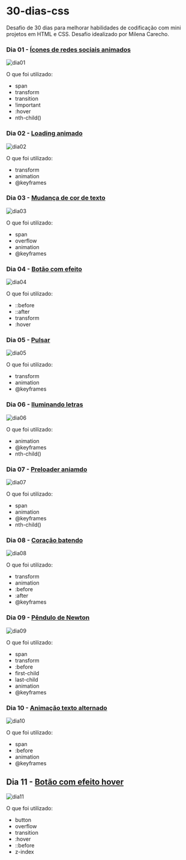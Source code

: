 # 30-dias-css
Desafio de 30 dias para melhorar habilidades de codificação com mini projetos em HTML e CSS. Desafio idealizado por Milena Carecho.

### Dia 01 - [Ícones de redes sociais animados ](https://github.com/greicemsj/30-dias-css/tree/master/Dia%2001%20-%20ícone%20de%20mídia%20social%20em%20camadas)

![dia01](https://user-images.githubusercontent.com/51206170/114206459-bee41d00-9931-11eb-8afc-6206dec7f09e.gif)

O que foi utilizado: 
- span
- transform
- transition
- !important
- :hover
- nth-child()


### Dia 02 - [Loading animado](https://github.com/greicemsj/30-dias-css/tree/master/Dia%2002%20-%20loading%20animado)

![dia02](https://user-images.githubusercontent.com/51206170/114206844-1edac380-9932-11eb-8259-b473cecc1cf6.gif)

O que foi utilizado:
- transform
- animation
- @keyframes


### Dia 03 - [Mudança de cor de texto](https://github.com/greicemsj/30-dias-css/tree/master/Dia%2003%20-%20mudança%20de%20cor%20de%20texto)

![dia03](https://user-images.githubusercontent.com/51206170/114209235-c953e600-9934-11eb-9786-cd03ba9b16d2.gif)

O que foi utilizado:
- span
- overflow
- animation
- @keyframes


### Dia 04 - [Botão com efeito](https://github.com/greicemsj/30-dias-css/tree/master/Dia%2004%20-%20botão%20com%20efeito)

![dia04](https://user-images.githubusercontent.com/51206170/114209894-86ded900-9935-11eb-9233-29c36bb14567.gif)

O que foi utilizado:
- ::before
- ::after
- transform
- :hover


### Dia 05 - [Pulsar](https://github.com/greicemsj/30-dias-css/tree/master/Dia%2005%20-%20pulsar)

![dia05](https://user-images.githubusercontent.com/51206170/114210171-d4f3dc80-9935-11eb-86c5-1464021353fb.gif)

O que foi utilizado:
- transform
- animation
- @keyframes


### Dia 06 - [Iluminando letras](https://github.com/greicemsj/30-dias-css/tree/master/Dia%2006%20-%20iluminando%20letras)

![dia06](https://user-images.githubusercontent.com/51206170/114210329-053b7b00-9936-11eb-8066-06659f9c2690.gif)

O que foi utilizado:
- animation
- @keyframes
- nth-child()


### Dia 07 - [Preloader aniamdo](https://github.com/greicemsj/30-dias-css/tree/master/Dia%2007%20-%20preloader%20animado)

![dia07](https://user-images.githubusercontent.com/51206170/114210467-3156fc00-9936-11eb-8501-51e347b4ab7a.gif)

O que foi utilizado:
- span
- animation
- @keyframes
- nth-child()


### Dia 08 - [Coração batendo](https://github.com/greicemsj/30-dias-css/tree/master/Dia%2008%20-%20coração%20batendo)

![dia08](https://user-images.githubusercontent.com/51206170/114210874-5d727d00-9936-11eb-8f8b-aa1b5a750147.gif)

O que foi utilizado:
- transform
- animation
- :before
- :after
- @keyframes


### Dia 09 - [Pêndulo de Newton](https://github.com/greicemsj/30-dias-css/tree/master/Dia%2009%20-%20pêndulo%20de%20newton)

![dia09](https://user-images.githubusercontent.com/51206170/114280458-aea26f80-9a0f-11eb-98ec-1145c3f0dd10.gif)

O que foi utilizado:
- span
- transform
- :before
- first-child
- last-child
- animation
- @keyframes


### Dia 10 - [Animação texto alternado](https://github.com/greicemsj/30-dias-css/tree/master/Dia%2010%20-%20animação%20texto%20alternado)

![dia10](https://user-images.githubusercontent.com/51206170/114313796-66965200-9ace-11eb-8cff-dba99a06514a.gif)

O que foi utilizado:
- span
- :before
- animation
- @keyframes


## Dia 11 - [Botão com efeito hover](https://github.com/greicemsj/30-dias-css/tree/master/Dia%2011%20-%20botão%20com%20efeito%20hover)

![dia11](https://user-images.githubusercontent.com/51206170/114447205-8306bd00-9ba8-11eb-9055-ba5b91366c03.gif)

O que foi utilizado:
- button
- overflow
- transition
- :hover
- ::before
- z-index 
